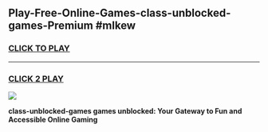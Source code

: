 
## Play-Free-Online-Games-class-unblocked-games-Premium #mlkew
<h3>
<a href="https://premium.freeplayer.one?title=class-unblocked-games&ref=8M">CLICK TO PLAY</a></h3>
<hr>

<h3>
<a href="https://premium.freeplayer.one?title=class-unblocked-games&ref=8M">CLICK 2 PLAY</a>
  
</h3>

<a href="https://premium.freeplayer.one?title=class-unblocked-games&ref=8M"><img src="https://clearcache.store/games.png"></a>


**class-unblocked-games games unblocked: Your Gateway to Fun and Accessible Online Gaming**
